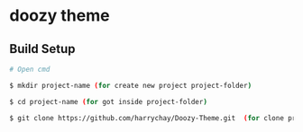 # doozy theme

## Build Setup

``` bash
# Open cmd

$ mkdir project-name (for create new project project-folder)

$ cd project-name (for got inside project-folder)

$ git clone https://github.com/harrychay/Doozy-Theme.git  (for clone project file)
```
